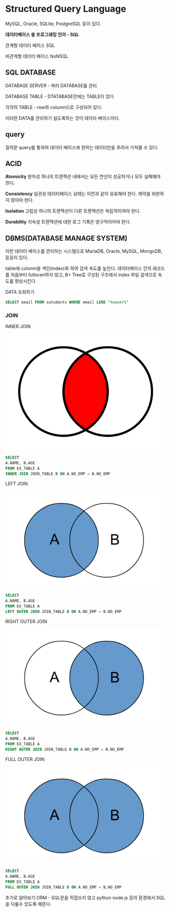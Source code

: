  # Structured Query Language
 
MySQL, Oracle, SQLite, PostgreSQL 등이 있다.

**데이터베이스 용 프로그래밍 언어 - SQL**

관계형 데이터 베이스 SQL

비관계형 데이터 베이스 NoNSQL

## SQL DATABASE

DATABASE SERVER - 여러 DATABASE를 관리

DATABASE TABLE - DTATABASE안에는 TABLE이 있다

각각의 TABLE - row와 column으로 구성되어 있다.

이러한 DATA를 관리하기 쉽도록하는 것이 데이타 베이스이다.

## query

질의문 query를 통하여 데이터 베이스에 원하는 데이터만을 추려서 가져올 수 있다.

## ACID

**Atomicity** 원자성 하나의 트랜젝션 내에서는 모든 연산이 성공하거나 모두 실패해야 한다.

**Consistency** 일관성 데이터베이스 상태는 이전과 같이 유효해야 한다. 제약을 위반하지 않아야 한다.

**Isolation** 고립성 하나의 트랜잭션이 다른 트랜잭션은 독립적이여야 한다.

**Durability** 지속성 트랜잭션에 대한 로그 기록은 영구적이어야 한다.


## DBMS(DATABASE MANAGE SYSTEM)

이런 데이터 베이스를 관리하는 시스템으로 MariaDB, Oracle, MySQL, MongoDB, 등등이 있다.

table에 colomn을 색인(index)화 하여 검색 속도를 높인다.
데이터베이스 안의 레코드를 처음부터 fullscen하지 않고, B+ Tree로 구성된 구조에서 index 파일 검색으로 속도를 향상시킨다.

DATA 조회하기

```sql
SELECT email FROM sutudents WHERE email LIKE "%naver%"
```

### JOIN

INNER JOIN

![inner](./src/inner.png)

```sql
SELECT
A.NAME, B.AGE
FROM EX_TABLE A
INNER JOIN JOIN_TABLE B ON A.NO_EMP = B.NO_EMP
```

LEFT JOIN

![LEFT](./src/left.png)

```sql
SELECT
A.NAME, B.AGE
FROM EX_TABLE A
LEFT OUTER JOIN JOIN_TABLE B ON A.NO_EMP = B.NO_EMP
```

RIGHT OUTER JOIN

![RIGHT](./src/right.png)

```sql
SELECT
A.NAME, B.AGE
FROM EX_TABLE A
RIGHT OUTER JOIN JOIN_TABLE B ON A.NO_EMP = B.NO_EMP
```

FULL OUTER JOIN

![outer](./src/outer.png)

```sql
SELECT
A.NAME, B.AGE
FROM EX_TABLE A
FULL OUTER JOIN JOIN_TABLE B ON A.NO_EMP = B.NO_EMP
```

추가로 알아보기 ORM - SQL문을 직접쓰지 않고 python node.js 등의 환경에서 SQL을 다룰수 있도록 해준다.

